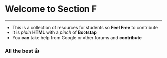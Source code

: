 # Welcome to Section F
***
- This is a collection of resources for students so **Feel Free** to contribute  
- It is *plain* **HTML** with a *pinch* of **Bootstap**  
- You **can** take help from Google or other forums and **contribute**

### All the best 👍
